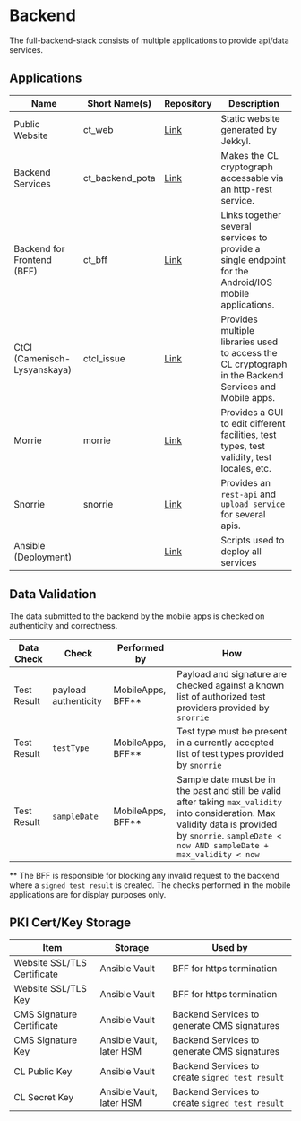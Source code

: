 # Backend

The full-backend-stack consists of multiple applications to provide api/data services.

## Applications

Name                        | Short Name(s)   | Repository                                                                      | Description
----------------------------|-----------------|---------------------------------------------------------------------------------|--------------------------------
Public Website              | ct_web          | [Link](https://github.com/minvws/nl-covid19-coronatester-website-private)       | Static website generated by Jekkyl.
Backend Services            | ct_backend_pota | [Link](https://github.com/minvws/nl-covid19-coronatester-app-backend-private/)  | Makes the CL cryptograph accessable via an http-rest service.
Backend for Frontend (BFF)  | ct_bff          | [Link](https://github.com/minvws/nl-covid19-coronatester-app-bff-private)       | Links together several services to provide a single endpoint for the Android/IOS mobile applications.
CtCl (Camenisch-Lysyanskaya)| ctcl_issue      | [Link](https://github.com/minvws/nl-covid19-coronatester-ctcl-core-private)     | Provides multiple libraries used to access the CL cryptograph in the Backend Services and Mobile apps.
Morrie                      | morrie          | [Link](https://github.com/91divoc-ln/morrie/)                                   | Provides a GUI to edit different facilities, test types, test validity, test locales, etc.
Snorrie                     | snorrie         | [Link](https://github.com/91divoc-ln/snorrie/)                                  | Provides an `rest-api` and `upload service` for several apis.
Ansible (Deployment)        |                 | [Link](https://github.com/91divoc-ln/ansible/)                                  | Scripts used to deploy all services


## Data Validation
The data submitted to the backend by the mobile apps is checked on authenticity and correctness.

Data Check  | Check                 | Performed by        | How
------------|-----------------------|---------------------|----------------
Test Result | payload authenticity  | MobileApps, BFF**   | Payload and signature are checked against a known list of authorized test providers provided by `snorrie`
Test Result | `testType`            | MobileApps, BFF**   | Test type must be present in a currently accepted list of test types provided by `snorrie`
Test Result | `sampleDate`          | MobileApps, BFF**   | Sample date must be in the past and still be valid after taking `max_validity` into consideration. Max validity data is provided by `snorrie`. `sampleDate < now AND sampleDate + max_validity < now`

** The BFF is responsible for blocking any invalid request to the backend where a `signed test result` is created. The checks performed in the mobile applications are for display purposes only.

## PKI Cert/Key Storage

Item                        | Storage                   | Used by
----------------------------|---------------------------|---------------
Website SSL/TLS Certificate | Ansible Vault             | BFF for https termination
Website SSL/TLS Key         | Ansible Vault             | BFF for https termination
CMS Signature Certificate   | Ansible Vault             | Backend Services to generate CMS signatures
CMS Signature Key           | Ansible Vault, later HSM  | Backend Services to generate CMS signatures
CL Public Key               | Ansible Vault             | Backend Services to create `signed test result`
CL Secret Key               | Ansible Vault, later HSM  | Backend Services to create `signed test result`

